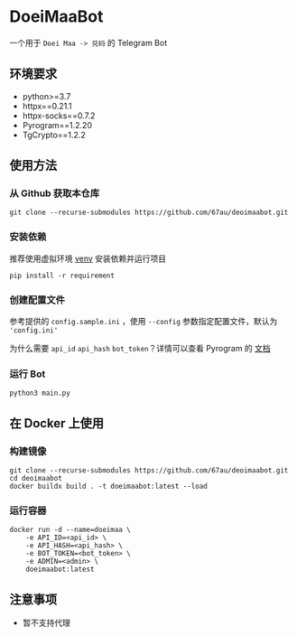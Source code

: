 # DoeiMaaBot

一个用于 `Doei Maa -> 兑码` 的 Telegram Bot

## 环境要求

- python>=3.7
- httpx==0.21.1
- httpx-socks==0.7.2
- Pyrogram==1.2.20
- TgCrypto==1.2.2

## 使用方法

### 从 Github 获取本仓库

```
git clone --recurse-submodules https://github.com/67au/deoimaabot.git
```

### 安装依赖

推荐使用虚拟环境 [venv](https://docs.python.org/zh-cn/3/library/venv.html) 安装依赖并运行项目

```
pip install -r requirement
```

### 创建配置文件

参考提供的 `config.sample.ini` ，使用 `--config` 参数指定配置文件，默认为 `'config.ini'`

为什么需要 `api_id` `api_hash` `bot_token`？详情可以查看 Pyrogram 的 [文档](https://docs.pyrogram.org/intro/setup#api-keys)

### 运行 Bot

```
python3 main.py
```

## 在 Docker 上使用

### 构建镜像

```
git clone --recurse-submodules https://github.com/67au/deoimaabot.git
cd deoimaabot
docker buildx build . -t doeimaabot:latest --load
```

### 运行容器

```
docker run -d --name=doeimaa \
    -e API_ID=<api_id> \
    -e API_HASH=<api_hash> \
    -e BOT_TOKEN=<bot_token> \
    -e ADMIN=<admin> \
    doeimaabot:latest
```

## 注意事项

- 暂不支持代理